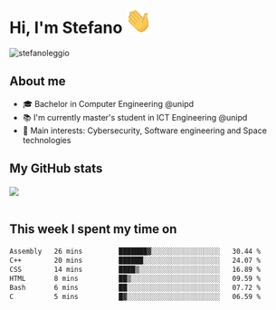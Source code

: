 # Hi, I'm Stefano <img src="https://raw.githubusercontent.com/stefanoleggio/stefanoleggio/main/images/wave.gif" width="45px">

<p align="left"> <img src="https://komarev.com/ghpvc/?username=stefanoleggio&label=Views&color=blue&style=plastic" alt="stefanoleggio" /></p>

## About me
- 🎓 Bachelor in Computer Engineering @unipd
- 📚 I'm currently master's student in ICT Engineering @unipd
- 🎯 Main interests: Cybersecurity, Software engineering and Space technologies


## My GitHub stats

<a href="https://github.com/anuraghazra/github-readme-stats" >
  <img align="center" src="https://github-readme-stats.vercel.app/api/top-langs/?username=stefanoleggio&langs_count=10&hide=jupyter%20notebook,html,blade&layout=compact&count_private=true&theme=swift" />
</a>
</br>
</br>

## This week I spent my time on


<!--START_SECTION:waka-->

```text
Assembly   26 mins         ███████▓░░░░░░░░░░░░░░░░░   30.44 %
C++        20 mins         ██████░░░░░░░░░░░░░░░░░░░   24.07 %
CSS        14 mins         ████▒░░░░░░░░░░░░░░░░░░░░   16.89 %
HTML       8 mins          ██▒░░░░░░░░░░░░░░░░░░░░░░   09.59 %
Bash       6 mins          ██░░░░░░░░░░░░░░░░░░░░░░░   07.72 %
C          5 mins          █▓░░░░░░░░░░░░░░░░░░░░░░░   06.59 %
```

<!--END_SECTION:waka-->
